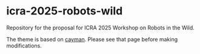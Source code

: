 # icra-2025-robots-wild
Repository for the proposal for ICRA 2025 Workshop on Robots in the Wild.

The theme is based on [cayman](https://github.com/pages-themes/cayman). Please see that page before making modifications.


